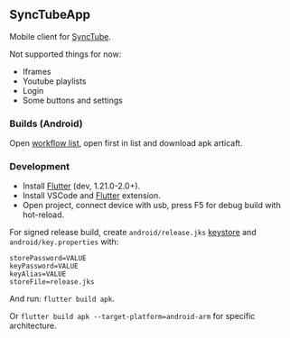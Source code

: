 ## SyncTubeApp

Mobile client for [SyncTube](https://github.com/RblSb/SyncTube).

Not supported things for now:
- Iframes
- Youtube playlists
- Login
- Some buttons and settings

### Builds (Android)

Open [workflow list](https://github.com/RblSb/SyncTubeApp/actions?query=is%3Asuccess), open first in list and download apk articaft.

### Development

- Install [Flutter](https://flutter.dev/docs/development/tools/sdk/releases) (dev, 1.21.0-2.0+).
- Install VSCode and [Flutter](https://marketplace.visualstudio.com/items?itemName=Dart-Code.flutter) extension.
- Open project, connect device with usb, press F5 for debug build with hot-reload.

For signed release build, create `android/release.jks` [keystore](https://flutter.dev/docs/deployment/android#create-a-keystore) and `android/key.properties` with:
```
storePassword=VALUE
keyPassword=VALUE
keyAlias=VALUE
storeFile=release.jks
```

And run: `flutter build apk`.

Or `flutter build apk --target-platform=android-arm` for specific architecture.
